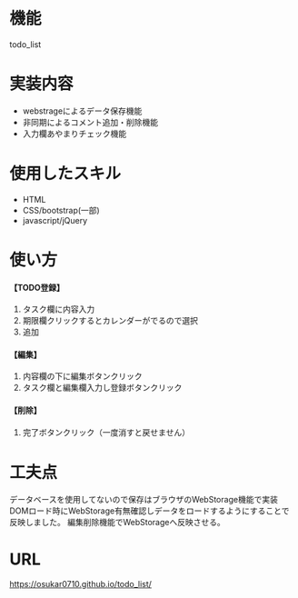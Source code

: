 # 機能
todo_list

# 実装内容
- webstrageによるデータ保存機能
- 非同期によるコメント追加・削除機能
- 入力欄あやまりチェック機能

# 使用したスキル
- HTML
- CSS/bootstrap(一部)
- javascript/jQuery

# 使い方
#### 【TODO登録】
1. タスク欄に内容入力
2. 期限欄クリックするとカレンダーがでるので選択
3. 追加

#### 【編集】
1. 内容欄の下に編集ボタンクリック
2. タスク欄と編集欄入力し登録ボタンクリック

#### 【削除】
1. 完了ボタンクリック（一度消すと戻せません）

# 工夫点
データベースを使用してないので保存はブラウザのWebStorage機能で実装
DOMロード時にWebStorage有無確認しデータをロードするようにすることで反映しました。
編集削除機能でWebStorageへ反映させる。

# URL
https://osukar0710.github.io/todo_list/
